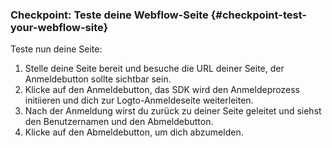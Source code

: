 ### Checkpoint: Teste deine Webflow-Seite {#checkpoint-test-your-webflow-site}

Teste nun deine Seite:

1. Stelle deine Seite bereit und besuche die URL deiner Seite, der Anmeldebutton sollte sichtbar sein.
2. Klicke auf den Anmeldebutton, das SDK wird den Anmeldeprozess initiieren und dich zur Logto-Anmeldeseite weiterleiten.
3. Nach der Anmeldung wirst du zurück zu deiner Seite geleitet und siehst den Benutzernamen und den Abmeldebutton.
4. Klicke auf den Abmeldebutton, um dich abzumelden.
